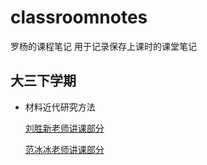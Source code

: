 # classroomnotes
罗杨的课程笔记
用于记录保存上课时的课堂笔记

## 大三下学期
  - 材料近代研究方法
	  
	  [刘胜新老师讲课部分](https://github.com/flappybriefs/classroomnotes/blob/master/%E6%9D%90%E6%96%99%E8%BF%91%E4%BB%A3%E7%A0%94%E7%A9%B6%E6%96%B9%E6%B3%95%E2%80%94%E5%88%98%E8%83%9C%E6%96%B0%E8%80%81%E5%B8%88%E9%83%A8%E5%88%86.md)
	 
	  [范冰冰老师讲课部分](https://github.com/flappybriefs/classroomnotes/blob/master/%E6%9D%90%E6%96%99%E8%BF%91%E4%BB%A3%E7%A0%94%E7%A9%B6%E6%96%B9%E6%B3%95%E2%80%94%E8%8C%83%E5%86%B0%E5%86%B0%E8%80%81%E5%B8%88%E9%83%A8%E5%88%86.md)
